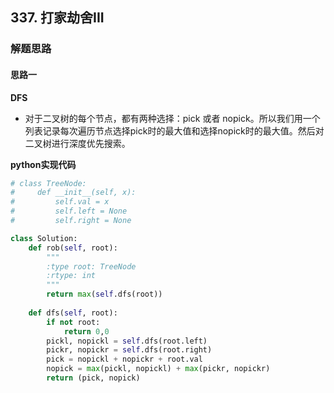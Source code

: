 ## 337. 打家劫舍III
### 解题思路
#### 思路一
**DFS**
- 对于二叉树的每个节点，都有两种选择：pick 或者 nopick。所以我们用一个列表记录每次遍历节点选择pick时的最大值和选择nopick时的最大值。然后对二叉树进行深度优先搜索。

**python实现代码**

```python
# class TreeNode:
#     def __init__(self, x):
#         self.val = x
#         self.left = None
#         self.right = None

class Solution:
    def rob(self, root):
        """
        :type root: TreeNode
        :rtype: int
        """
        return max(self.dfs(root))
        
    def dfs(self, root):
        if not root:
            return 0,0
        pickl, nopickl = self.dfs(root.left)
        pickr, nopickr = self.dfs(root.right)
        pick = nopickl + nopickr + root.val
        nopick = max(pickl, nopickl) + max(pickr, nopickr)
        return (pick, nopick)
    

```

